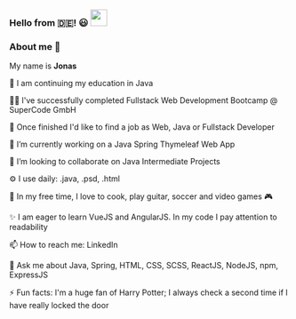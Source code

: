 ### Hello from :de:! :smiley: <img src="https://user-images.githubusercontent.com/39513876/112366216-8cfe7400-8cfe-11eb-8116-7d3dbae20e97.gif" width="30"/>

### About me 👋
My name is <b>Jonas</b>

🌱 I am continuing my education in Java

:man_teacher:  I've successfully completed Fullstack Web Development Bootcamp @ SuperCode GmbH

📡 Once finished I'd like to find a job as Web, Java or Fullstack Developer

🔭 I’m currently working on a Java Spring Thymeleaf Web App

👯 I’m looking to collaborate on Java Intermediate Projects

⚙️ I use daily: .java, .psd, .html

:calendar: In my free time, I love to cook, play guitar, soccer and video games 🎮 

✨ I am eager to learn VueJS and AngularJS. In my code I pay attention to readability

📫 How to reach me: LinkedIn 

💬 Ask me about Java, Spring, HTML, CSS, SCSS, ReactJS, NodeJS, npm, ExpressJS

⚡️ Fun facts: I'm a huge fan of Harry Potter; I always check a second time if I have really locked the door












<!--
**jonasermert/jonasermert** is a ✨ _special_ ✨ repository because its `README.md` (this file) appears on your GitHub profile.

Here are some ideas to get you started:

- 🔭 I’m currently working on ...
- 🌱 I’m currently learning ...
- 👯 I’m looking to collaborate on ...
- 🤔 I’m looking for help with ...
- 💬 Ask me about ...
- 📫 How to reach me: ...
- 😄 Pronouns: ...
- ⚡ Fun fact: ...
-->
